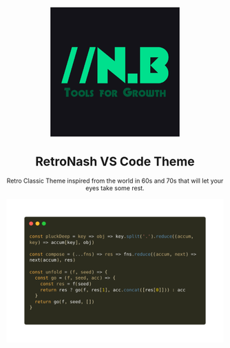 <h1 align=center>
    <img alt="LubnaDev VS Code theme icon" src="images/logo-squared.png" width="300" /> 
    <br/>
    <br/>
    RetroNash VS Code Theme
</h1>

<p align=center>
    Retro Classic Theme inspired from the world in 60s and 70s that will let your eyes take some rest. <br/><br/>
    <img alt="LubnaDev VS Code theme preview" src="images/carbon.png" />
</p>